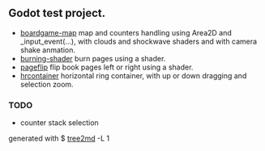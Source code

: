 ## Godot test project.

 * [boardgame-map](./boardgame-map) map and counters handling using Area2D and _input_event(…),
   with clouds and shockwave shaders and with camera shake anmation.
 * [burning-shader](./burning-shader) burn pages using a shader.
 * [pageflip](./pageflip) flip book pages left or right using a shader.
 * [hrcontainer](./hrcontainer) horizontal ring container, with up or down dragging and selection zoom.

### TODO

 * counter stack selection

 generated with $ [tree2md](https://github.com/jeremyz/bin/blob/master/tree2md) -L 1

